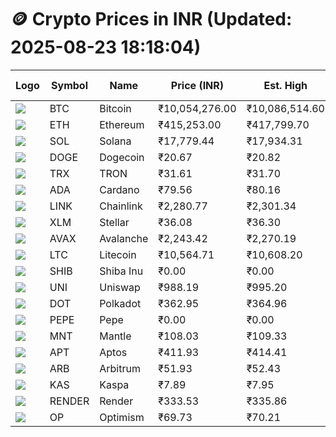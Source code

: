# 🪙 Crypto Prices in INR (Updated: 2025-08-23 18:18:04)

| Logo | Symbol | Name       | Price (INR) | Est. High | Est. Low | Gross Profit | Fees | Net Profit | ROI % |
|------|--------|------------|-------------|-----------|----------|---------------|------|-------------|--------|
| ![](https://coin-images.coingecko.com/coins/images/1/large/bitcoin.png?1696501400) | BTC    | Bitcoin    | ₹10,054,276.00 | ₹10,086,514.60 | ₹10,022,037.40 | ₹643.35 | ₹200.00 | ₹443.35 | 0.44% |
| ![](https://coin-images.coingecko.com/coins/images/279/large/ethereum.png?1696501628) | ETH    | Ethereum   | ₹415,253.00 | ₹417,799.70 | ₹412,706.30 | ₹1,234.15 | ₹200.00 | ₹1,034.15 | 1.03% |
| ![](https://coin-images.coingecko.com/coins/images/4128/large/solana.png?1718769756) | SOL    | Solana     | ₹17,779.44 | ₹17,934.31 | ₹17,624.57 | ₹1,757.39 | ₹200.00 | ₹1,557.39 | 1.56% |
| ![](https://coin-images.coingecko.com/coins/images/5/large/dogecoin.png?1696501409) | DOGE   | Dogecoin   | ₹20.67 | ₹20.82 | ₹20.52 | ₹1,461.99 | ₹200.00 | ₹1,261.99 | 1.26% |
| ![](https://coin-images.coingecko.com/coins/images/1094/large/tron-logo.png?1696502193) | TRX    | TRON       | ₹31.61 | ₹31.70 | ₹31.52 | ₹571.07 | ₹200.00 | ₹371.07 | 0.37% |
| ![](https://coin-images.coingecko.com/coins/images/975/large/cardano.png?1696502090) | ADA    | Cardano    | ₹79.56 | ₹80.16 | ₹78.96 | ₹1,508.27 | ₹200.00 | ₹1,308.27 | 1.31% |
| ![](https://coin-images.coingecko.com/coins/images/877/large/chainlink-new-logo.png?1696502009) | LINK   | Chainlink  | ₹2,280.77 | ₹2,301.34 | ₹2,260.20 | ₹1,819.75 | ₹200.00 | ₹1,619.75 | 1.62% |
| ![](https://coin-images.coingecko.com/coins/images/100/large/fmpFRHHQ_400x400.jpg?1735231350) | XLM    | Stellar    | ₹36.08 | ₹36.30 | ₹35.86 | ₹1,229.80 | ₹200.00 | ₹1,029.80 | 1.03% |
| ![](https://coin-images.coingecko.com/coins/images/12559/large/Avalanche_Circle_RedWhite_Trans.png?1696512369) | AVAX   | Avalanche  | ₹2,243.42 | ₹2,270.19 | ₹2,216.65 | ₹2,415.40 | ₹200.00 | ₹2,215.40 | 2.22% |
| ![](https://coin-images.coingecko.com/coins/images/2/large/litecoin.png?1696501400) | LTC    | Litecoin   | ₹10,564.71 | ₹10,608.20 | ₹10,521.22 | ₹826.67 | ₹200.00 | ₹626.67 | 0.63% |
| ![](https://coin-images.coingecko.com/coins/images/11939/large/shiba.png?1696511800) | SHIB   | Shiba Inu  | ₹0.00 | ₹0.00 | ₹0.00 | ₹1,132.15 | ₹200.00 | ₹932.15 | 0.93% |
| ![](https://coin-images.coingecko.com/coins/images/12504/large/uniswap-logo.png?1720676669) | UNI    | Uniswap    | ₹988.19 | ₹995.20 | ₹981.18 | ₹1,429.10 | ₹200.00 | ₹1,229.10 | 1.23% |
| ![](https://coin-images.coingecko.com/coins/images/12171/large/polkadot.png?1696512008) | DOT    | Polkadot   | ₹362.95 | ₹364.96 | ₹360.94 | ₹1,115.43 | ₹200.00 | ₹915.43 | 0.92% |
| ![](https://coin-images.coingecko.com/coins/images/29850/large/pepe-token.jpeg?1696528776) | PEPE   | Pepe       | ₹0.00 | ₹0.00 | ₹0.00 | ₹1,413.73 | ₹200.00 | ₹1,213.73 | 1.21% |
| ![](https://coin-images.coingecko.com/coins/images/30980/large/Mantle-Logo-mark.png?1739213200) | MNT    | Mantle     | ₹108.03 | ₹109.33 | ₹106.73 | ₹2,439.85 | ₹200.00 | ₹2,239.85 | 2.24% |
| ![](https://coin-images.coingecko.com/coins/images/26455/large/aptos_round.png?1696525528) | APT    | Aptos      | ₹411.93 | ₹414.41 | ₹409.45 | ₹1,210.40 | ₹200.00 | ₹1,010.40 | 1.01% |
| ![](https://coin-images.coingecko.com/coins/images/16547/large/arb.jpg?1721358242) | ARB    | Arbitrum   | ₹51.93 | ₹52.43 | ₹51.43 | ₹1,960.10 | ₹200.00 | ₹1,760.10 | 1.76% |
| ![](https://coin-images.coingecko.com/coins/images/25751/large/kaspa-icon-exchanges.png?1696524837) | KAS    | Kaspa      | ₹7.89 | ₹7.95 | ₹7.83 | ₹1,493.97 | ₹200.00 | ₹1,293.97 | 1.29% |
| ![](https://coin-images.coingecko.com/coins/images/11636/large/rndr.png?1696511529) | RENDER | Render     | ₹333.53 | ₹335.86 | ₹331.20 | ₹1,407.61 | ₹200.00 | ₹1,207.61 | 1.21% |
| ![](https://coin-images.coingecko.com/coins/images/25244/large/Optimism.png?1696524385) | OP     | Optimism   | ₹69.73 | ₹70.21 | ₹69.25 | ₹1,390.64 | ₹200.00 | ₹1,190.64 | 1.19% |
